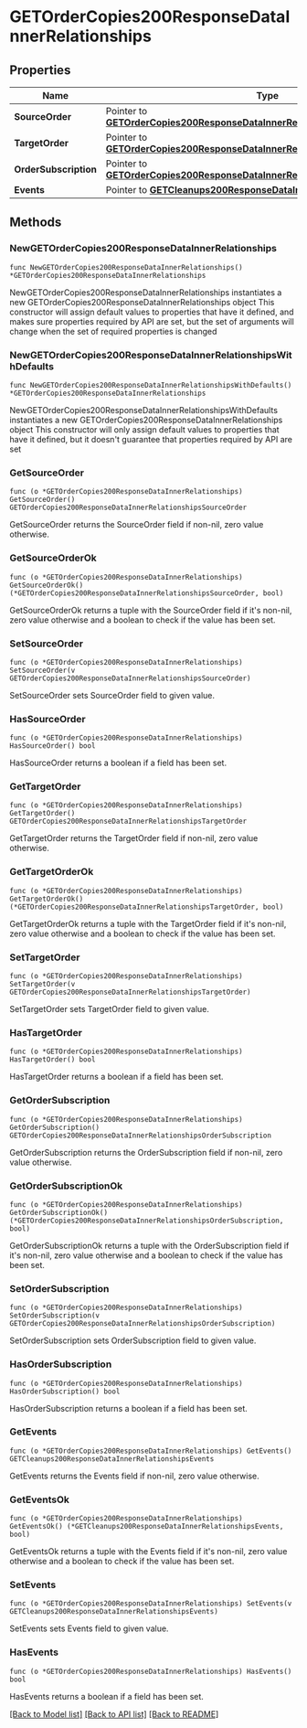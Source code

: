 # GETOrderCopies200ResponseDataInnerRelationships

## Properties

Name | Type | Description | Notes
------------ | ------------- | ------------- | -------------
**SourceOrder** | Pointer to [**GETOrderCopies200ResponseDataInnerRelationshipsSourceOrder**](GETOrderCopies200ResponseDataInnerRelationshipsSourceOrder.md) |  | [optional] 
**TargetOrder** | Pointer to [**GETOrderCopies200ResponseDataInnerRelationshipsTargetOrder**](GETOrderCopies200ResponseDataInnerRelationshipsTargetOrder.md) |  | [optional] 
**OrderSubscription** | Pointer to [**GETOrderCopies200ResponseDataInnerRelationshipsOrderSubscription**](GETOrderCopies200ResponseDataInnerRelationshipsOrderSubscription.md) |  | [optional] 
**Events** | Pointer to [**GETCleanups200ResponseDataInnerRelationshipsEvents**](GETCleanups200ResponseDataInnerRelationshipsEvents.md) |  | [optional] 

## Methods

### NewGETOrderCopies200ResponseDataInnerRelationships

`func NewGETOrderCopies200ResponseDataInnerRelationships() *GETOrderCopies200ResponseDataInnerRelationships`

NewGETOrderCopies200ResponseDataInnerRelationships instantiates a new GETOrderCopies200ResponseDataInnerRelationships object
This constructor will assign default values to properties that have it defined,
and makes sure properties required by API are set, but the set of arguments
will change when the set of required properties is changed

### NewGETOrderCopies200ResponseDataInnerRelationshipsWithDefaults

`func NewGETOrderCopies200ResponseDataInnerRelationshipsWithDefaults() *GETOrderCopies200ResponseDataInnerRelationships`

NewGETOrderCopies200ResponseDataInnerRelationshipsWithDefaults instantiates a new GETOrderCopies200ResponseDataInnerRelationships object
This constructor will only assign default values to properties that have it defined,
but it doesn't guarantee that properties required by API are set

### GetSourceOrder

`func (o *GETOrderCopies200ResponseDataInnerRelationships) GetSourceOrder() GETOrderCopies200ResponseDataInnerRelationshipsSourceOrder`

GetSourceOrder returns the SourceOrder field if non-nil, zero value otherwise.

### GetSourceOrderOk

`func (o *GETOrderCopies200ResponseDataInnerRelationships) GetSourceOrderOk() (*GETOrderCopies200ResponseDataInnerRelationshipsSourceOrder, bool)`

GetSourceOrderOk returns a tuple with the SourceOrder field if it's non-nil, zero value otherwise
and a boolean to check if the value has been set.

### SetSourceOrder

`func (o *GETOrderCopies200ResponseDataInnerRelationships) SetSourceOrder(v GETOrderCopies200ResponseDataInnerRelationshipsSourceOrder)`

SetSourceOrder sets SourceOrder field to given value.

### HasSourceOrder

`func (o *GETOrderCopies200ResponseDataInnerRelationships) HasSourceOrder() bool`

HasSourceOrder returns a boolean if a field has been set.

### GetTargetOrder

`func (o *GETOrderCopies200ResponseDataInnerRelationships) GetTargetOrder() GETOrderCopies200ResponseDataInnerRelationshipsTargetOrder`

GetTargetOrder returns the TargetOrder field if non-nil, zero value otherwise.

### GetTargetOrderOk

`func (o *GETOrderCopies200ResponseDataInnerRelationships) GetTargetOrderOk() (*GETOrderCopies200ResponseDataInnerRelationshipsTargetOrder, bool)`

GetTargetOrderOk returns a tuple with the TargetOrder field if it's non-nil, zero value otherwise
and a boolean to check if the value has been set.

### SetTargetOrder

`func (o *GETOrderCopies200ResponseDataInnerRelationships) SetTargetOrder(v GETOrderCopies200ResponseDataInnerRelationshipsTargetOrder)`

SetTargetOrder sets TargetOrder field to given value.

### HasTargetOrder

`func (o *GETOrderCopies200ResponseDataInnerRelationships) HasTargetOrder() bool`

HasTargetOrder returns a boolean if a field has been set.

### GetOrderSubscription

`func (o *GETOrderCopies200ResponseDataInnerRelationships) GetOrderSubscription() GETOrderCopies200ResponseDataInnerRelationshipsOrderSubscription`

GetOrderSubscription returns the OrderSubscription field if non-nil, zero value otherwise.

### GetOrderSubscriptionOk

`func (o *GETOrderCopies200ResponseDataInnerRelationships) GetOrderSubscriptionOk() (*GETOrderCopies200ResponseDataInnerRelationshipsOrderSubscription, bool)`

GetOrderSubscriptionOk returns a tuple with the OrderSubscription field if it's non-nil, zero value otherwise
and a boolean to check if the value has been set.

### SetOrderSubscription

`func (o *GETOrderCopies200ResponseDataInnerRelationships) SetOrderSubscription(v GETOrderCopies200ResponseDataInnerRelationshipsOrderSubscription)`

SetOrderSubscription sets OrderSubscription field to given value.

### HasOrderSubscription

`func (o *GETOrderCopies200ResponseDataInnerRelationships) HasOrderSubscription() bool`

HasOrderSubscription returns a boolean if a field has been set.

### GetEvents

`func (o *GETOrderCopies200ResponseDataInnerRelationships) GetEvents() GETCleanups200ResponseDataInnerRelationshipsEvents`

GetEvents returns the Events field if non-nil, zero value otherwise.

### GetEventsOk

`func (o *GETOrderCopies200ResponseDataInnerRelationships) GetEventsOk() (*GETCleanups200ResponseDataInnerRelationshipsEvents, bool)`

GetEventsOk returns a tuple with the Events field if it's non-nil, zero value otherwise
and a boolean to check if the value has been set.

### SetEvents

`func (o *GETOrderCopies200ResponseDataInnerRelationships) SetEvents(v GETCleanups200ResponseDataInnerRelationshipsEvents)`

SetEvents sets Events field to given value.

### HasEvents

`func (o *GETOrderCopies200ResponseDataInnerRelationships) HasEvents() bool`

HasEvents returns a boolean if a field has been set.


[[Back to Model list]](../README.md#documentation-for-models) [[Back to API list]](../README.md#documentation-for-api-endpoints) [[Back to README]](../README.md)


